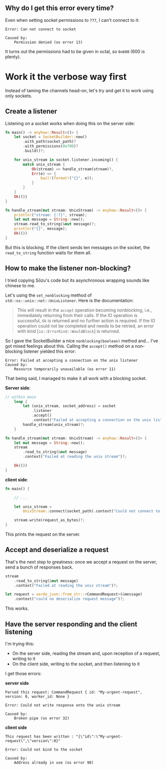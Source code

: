 ## Why do I get this error every time?

Even when setting socket permissions to `777`, I can't connect to it:

```
Error: Can not connect to socket

Caused by:
    Permission denied (os error 13)
```

It turns out the permissions had to be given in octal, so `0o600` (600 is plenty).

# Work it the verbose way first

Instead of taming the channels head-on, let's try and get it to work using only sockets.

## Create a listener

Listening on a socket works when doing this on the server side:

```rust
fn main() -> anyhow::Result<()> {
    let socket = SocketBuilder::new()
        .with_path(socket_path)?
        .with_permissions(0o700)?
        .build()?;

    for unix_stream in socket.listener.incoming() {
        match unix_stream {
            Ok(stream) => handle_stream(stream)?,
            Err(e) => {
                bail!(format!("{}", e));
            }
        }
    }
    Ok(())
}

fn handle_stream(mut stream: UnixStream) -> anyhow::Result<()> {
    println!("stream: {:?}", stream);
    let mut message = String::new();
    stream.read_to_string(&mut message)?;
    println!("{}", message);
    Ok(())
}
```

But this is blocking. If the client sends ten messages on the socket, the `read_to_string` function waits for them all.

## How to make the listener non-blocking?

I tried copying Sōzu's code but its asynchronous wrapping sounds like chinese to me.

Let's using the `set_nonblocking` method of `std::os::unix::net::UnixListener`.
Here is the documentation:

> This will result in the `accept` operation becoming nonblocking,
> i.e., immediately returning from their calls. If the IO operation is
> successful, `Ok` is returned and no further action is required. If the
> IO operation could not be completed and needs to be retried, an error
> with kind [`io::ErrorKind::WouldBlock`] is returned.

So I gave the SocketBuilder a nice `nonblocking(boolean)` method and… I've got mixed feelings about this. Calling the `accept()` method on a non-blocking listener yielded this error:

    Error: Failed at accepting a connection on the unix listener
    Caused by:
        Resource temporarily unavailable (os error 11)

That being said, I managed to make it all work with a blocking socket.

**Server side**:

```rust
// within main
    loop {
        let (unix_stream, socket_address) = socket
            .listener
            .accept()
            .context("Failed at accepting a connection on the unix listener")?;
        handle_stream(unix_stream)?;
    }

fn handle_stream(mut stream: UnixStream) -> anyhow::Result<()> {
    let mut message = String::new();
    stream
        .read_to_string(&mut message)
        .context("Failed at reading the unix stream")?;

    Ok(())
}
```

**client side**:

```rust
fn main() {

    // ...

    let unix_stream =
        UnixStream::connect(socket_path).context("Could not connect to unix socket")?;

    stream.write(request_as_bytes)?;
}
```

This prints the request on the server.

## Accept and deserialize a request

That's the next step to greatness: once we accept a request on the server, send a bunch of responses back.

```rust
stream
    .read_to_string(&mut message)
    .context("Failed at reading the unix stream")?;

let request = serde_json::from_str::<CommandRequest>(&message)
    .context("could no deserialize request message")?;
```

This works.

## Have the server responding and the client listening

I'm trying this:

-   On the server side, reading the stream and, upon reception of a request, writing to it
-   On the client side, writing to the socket, and then listening to it

I get those errors:

**server side**

```
Parsed this request: CommandRequest { id: "My-urgent-request", version: 0, worker_id: None }

Error: Could not write response onto the unix stream

Caused by:
    Broken pipe (os error 32)
```

**client side**

```
This request has been written : "{\"id\":\"My-urgent-request\",\"version\":0}"

Error: Could not bind to the socket

Caused by:
    Address already in use (os error 98)
```
